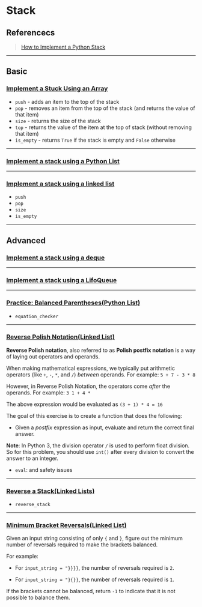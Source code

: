 # Stack

## Referencecs

> [How to Implement a Python Stack](https://realpython.com/how-to-implement-python-stack/)

---

## Basic

### [Implement a Stuck Using an Array](https://github.com/ZacksAmber/Udacity-Data-Structure-Algorithms/blob/main/2/1-3/stack/Implement%20a%20stack%20using%20an%20array.ipynb)

- `push` - adds an item to the top of the stack
- `pop` - removes an item from the top of the stack (and returns the value of that item)
- `size` - returns the size of the stack
- `top` - returns the value of the item at the top of stack (without removing that item)
- `is_empty` - returns `True` if the stack is empty and `False` otherwise

---

### [Implement a stack using a Python List](https://github.com/ZacksAmber/Udacity-Data-Structure-Algorithms/blob/main/2/1-3/stack/python_stack_practice.ipynb)

---

### [Implement a stack using a linked list](https://github.com/ZacksAmber/Udacity-Data-Structure-Algorithms/blob/main/2/1-3/stack/Implement%20a%20stack%20using%20a%20linked%20list.ipynb)

- `push`
- `pop`
- `size`
- `is_empty`

---

## Advanced

### [Implement a stack using a deque](https://github.com/ZacksAmber/Udacity-Data-Structure-Algorithms/blob/main/2/1-3/stack/Implement%20a%20stack%20using%20a%20deque.ipynb)

---

### [Implement a stack using a LifoQueue](https://github.com/ZacksAmber/Udacity-Data-Structure-Algorithms/blob/main/2/1-3/stack/Implement%20a%20stack%20using%20a%20LifoQueue.ipynb)

---

### [Practice: Balanced Parentheses(Python List)](https://github.com/ZacksAmber/Udacity-Data-Structure-Algorithms/blob/main/2/1-3/stack/Balanced%20Parentheses%20Exercise%20-%20Stacks.ipynb)

- `equation_checker`

---

### [Reverse Polish Notation(Linked List)](https://github.com/ZacksAmber/Udacity-Data-Structure-Algorithms/blob/main/2/1-3/stack/Reverse%20Polish%20notation.ipynb)

**Reverse Polish notation**, also referred to as **Polish postfix notation** is a way of laying out operators and operands.

When making mathematical expressions, we typically put arithmetic operators (like `+`, `-`, `*`, and `/`) _between_ operands. For example: `5 + 7 - 3 * 8`

However, in Reverse Polish Notation, the operators come _after_ the operands. For example: `3 1 + 4 *`

The above expression would be evaluated as `(3 + 1) * 4 = 16`

The goal of this exercise is to create a function that does the following:

-   Given a _postfix_ expression as input, evaluate and return the correct final answer.

**Note**: In Python 3, the division operator `/` is used to perform float division. So for this problem, you should use `int()` after every division to convert the answer to an integer.

- `eval`: and safety issues

---

### [Reverse a Stack(Linked Lists)](https://github.com/ZacksAmber/Udacity-Data-Structure-Algorithms/blob/main/2/1-3/stack/Reverse%20a%20stack.ipynb)

- `reverse_stack`

---

### [Minimum Bracket Reversals(Linked List)](https://github.com/ZacksAmber/Udacity-Data-Structure-Algorithms/blob/main/2/1-3/stack/Minimum%20bracket%20reversals.ipynb)

Given an input string consisting of only `{` and `}`, figure out the minimum number of reversals required to make the brackets balanced.

For example:

-   For `input_string = "}}}}`, the number of reversals required is `2`.

-   For `input_string = "}{}}`, the number of reversals required is `1`.

If the brackets cannot be balanced, return `-1` to indicate that it is not possible to balance them.
